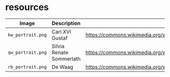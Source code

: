 # resources

Image            |Description             |URL
-----------------|------------------------|--------------------------------------------------------------------------------------
`kw_portrait.png`|Carl XVI Gustaf         |https://commons.wikimedia.org/wiki/File:Carlos_Gustavo_da_Su%C3%A9cia_(meio_corpo).jpg
`qw_portrait.png`|Silvia Renate Sommerlath|https://commons.wikimedia.org/wiki/Category:Queen_Silvia_of_Sweden#/media/File:Queen_Silvia_of_Sweden_in_2018.jpg
`rb_portrait.png`|De Waag                 |https://commons.wikimedia.org/wiki/File:De_Waag,_Amsterdam.jpg

